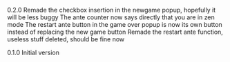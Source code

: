 0.2.0
Remade the checkbox insertion in the newgame popup, hopefully it will be less buggy
The ante counter now says directly that you are in zen mode
The restart ante button in the game over popup is now its own button instead of replacing the new game button
Remade the restart ante function, useless stuff deleted, should be fine now

0.1.0
Initial version
